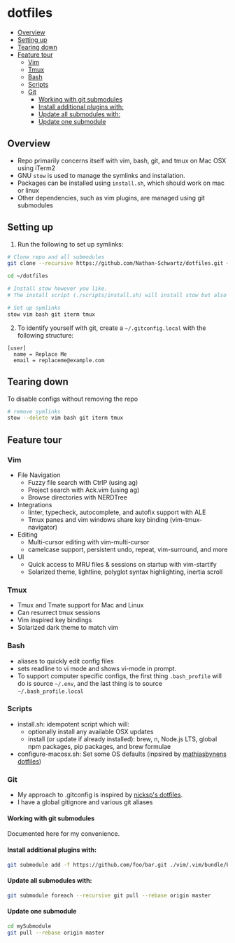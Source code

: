 # dotfiles

<!-- vim-markdown-toc GFM -->

* [Overview](#overview)
* [Setting up](#setting-up)
* [Tearing down](#tearing-down)
* [Feature tour](#feature-tour)
  * [Vim](#vim)
  * [Tmux](#tmux)
  * [Bash](#bash)
  * [Scripts](#scripts)
  * [Git](#git)
    * [Working with git submodules](#working-with-git-submodules)
    * [Install additional plugins with:](#install-additional-plugins-with)
    * [Update all submodules with:](#update-all-submodules-with)
    * [Update one submodule](#update-one-submodule)

<!-- vim-markdown-toc -->


## Overview
- Repo primarily concerns itself with vim, bash, git, and tmux on Mac OSX using iTerm2
- GNU `stow` is used to manage the symlinks and installation.
- Packages can be installed using `install.sh`, which should work on mac or linux
- Other dependencies, such as vim plugins, are managed using git submodules


## Setting up
1. Run the following to set up symlinks:
```bash
# Clone repo and all submodules
git clone --recursive https://github.com/Nathan-Schwartz/dotfiles.git ~/dotfiles

cd ~/dotfiles

# Install stow however you like.
# The install script (./scripts/install.sh) will install stow but also many other things.

# Set up symlinks
stow vim bash git iterm tmux
```

2. To identify yourself with git, create a `~/.gitconfig.local` with the following structure:
```
[user]
  name = Replace Me
  email = replaceme@example.com
```


## Tearing down
To disable configs without removing the repo
```bash
# remove symlinks
stow --delete vim bash git iterm tmux
```


## Feature tour

### Vim
- File Navigation
  - Fuzzy file search with CtrlP (using ag)
  - Project search with Ack.vim (using ag)
  - Browse directories with NERDTree
- Integrations
  - linter, typecheck, autocomplete, and autofix support with ALE
  - Tmux panes and vim windows share key binding (vim-tmux-navigator)
- Editing
  - Multi-cursor editing with vim-multi-cursor
  - camelcase support, persistent undo, repeat, vim-surround, and more
- UI
  - Quick access to MRU files & sessions on startup with vim-startify
  - Solarized theme, lightline, polyglot syntax highlighting, inertia scroll


### Tmux
- Tmux and Tmate support for Mac and Linux
- Can resurrect tmux sessions
- Vim inspired key bindings
- Solarized dark theme to match vim


### Bash
- aliases to quickly edit config files
- sets readline to vi mode and shows vi-mode in prompt.
- To support computer specific configs, the first thing `.bash_profile` will do is source `~/.env`, and the last thing is to source `~/.bash_profile.local`


### Scripts
- install.sh: idempotent script which will:
  - optionally install any available OSX updates
  - install (or update if already installed): brew, n, Node.js LTS, global npm packages, pip packages, and brew formulae
- configure-macosx.sh: Set some OS defaults (inpsired by [mathiasbynens dotfiles](https://github.com/mathiasbynens/dotfiles/blob/main/.macos))

### Git
- My approach to .gitconfig is inspired by [nicksp's dotfiles](https://github.com/nicksp/dotfiles).
- I have a global gitignore and various git aliases

#### Working with git submodules
Documented here for my convenience.

#### Install additional plugins with:
```bash
git submodule add -f https://github.com/foo/bar.git ./vim/.vim/bundle/bar
```

#### Update all submodules with:
```bash
git submodule foreach --recursive git pull --rebase origin master
```

#### Update one submodule
```bash
cd mySubmodule
git pull --rebase origin master
```

